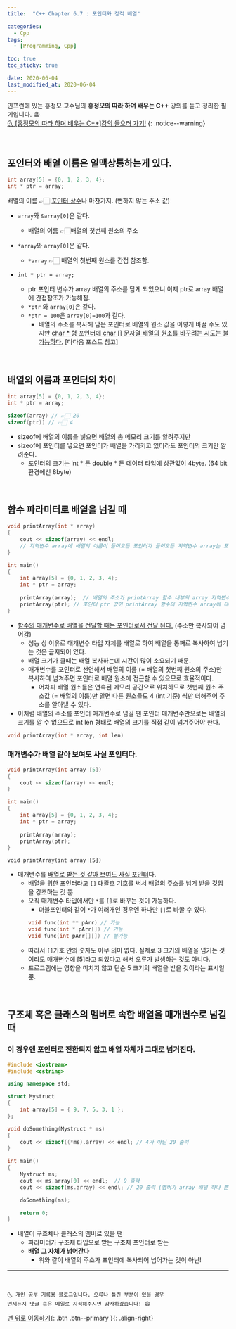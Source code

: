 ```yaml
---
title:  "C++ Chapter 6.7 : 포인터와 정적 배열" 

categories:
  - Cpp
tags:
  - [Programming, Cpp]

toc: true
toc_sticky: true

date: 2020-06-04
last_modified_at: 2020-06-04
---
```

인프런에 있는 홍정모 교수님의 **홍정모의 따라 하며 배우는 C++** 강의를 듣고 정리한 필기입니다. 😀    
[🌜 [홍정모의 따라 하며 배우는 C++]강의 들으러 가기!](https://www.inflearn.com/course/following-c-plus)
{: .notice--warning}

<br>


## 포인터와 배열 이름은 일맥상통하는게 있다.
```cpp
int array[5] = {0, 1, 2, 3, 4}; 
int * ptr = array;
```

배열의 이름 👉🏻 <u>포인터 상수</u>나 마찬가지. (변하지 않는 주소 값)
- `array`와 `&array[0]`은 같다. 
  - 배열의 이름 👉🏻배열의 첫번째 원소의 주소

- `*array`와 `array[0]`은 같다.
  - `*array` 👉🏻 배열의 첫번째 원소를 간접 참조함.

- `int * ptr = array;`
  - ptr 포인터 변수가 array 배열의 주소를 담게 되었으니 이제 ptr로 array 배열에 간접참조가 가능해짐.
  - `*ptr` 와 `array[0]`은 같다. 
  - `*ptr = 100`은 `array[0]=100`과 같다.
    - 배열의 주소를 복사해 담은 포인터로 배열의 원소 값을 이렇게 바꿀 수도 있지만 <u>char * 형 포인터에 char [] 문자열 배열의 원소를 바꾸려는 시도는 불가능하다.</u> [다다음 포스트 참고]

<br>

## 배열의 이름과 포인터의 차이
```cpp
int array[5] = {0, 1, 2, 3, 4}; 
int * ptr = array;

sizeof(array) // 👉🏻 20
sizeof(ptr)) // 👉🏻 4
```

- sizeof에 배열의 이름을 넣으면 배열의 총 메모리 크기를 알려주지만
- sizeof에 포인터를 넣으면 포인터가 배열을 가리키고 있더라도 포인터의 크기만 알려준다.
  - 포인터의 크기는 int * 든 double * 든 데이터 타입에 상관없이 4byte. (64 bit 환경에선 8byte)

<br>

## 함수 파라미터로 배열을 넘길 때

```cpp
void printArray(int * array)
{
    cout << sizeof(array) << endl;  
    // 지역변수 array에 배열의 이름이 들어오든 포인터가 들어오든 지역변수 array는 포인터이므로 언제나 4가 출력될 것. 
}

int main()
{
    int array[5] = {0, 1, 2, 3, 4}; 
    int * ptr = array;
    
    printArray(array);  // 배열의 주소가 printArray 함수 내부의 array 지역변수에 대입된다. 
    printArray(ptr); // 포인터 ptr 값이 printArray 함수의 지역변수 array에 대입된다.
}
```

- <u>함수의 매개변수로 배열을 전달할 때는 포인터로서 전달 된다.</u> (주소만 복사되어 넘어감)
  - 성능 상 이유로 매개변수 타입 자체를 배열로 하여 배열을 통째로 복사하여 넘기는 것은 금지되어 있다. 
  - 배열 크기가 클때는 배열 복사하는데 시간이 많이 소요되기 때문.
  - 매개변수를 포인터로 선언해서 배열의 이름 (= 배열의 첫번째 원소의 주소)만 복사하여 넘겨주면 포인터로 배열 원소에 접근할 수 있으므로 효율적이다.
    - 어차피 배열 원소들은 연속된 메모리 공간으로 위치하므로 첫번째 원소 주소값 (= 배열의 이름)만 알면 다른 원소들도 4 (int 기준) 씩만 더해주어 주소를 알아낼 수 있다.
- 이처럼 배열의 주소를 포인터 매개변수로 넘길 땐 포인터 매개변수만으로는 배열의 크기를 알 수 없으므로 int len 형태로 배열의 크기를 직접 같이 넘겨주어야 한다. 
```cpp
void printArray(int * array, int len)
```

### 매개변수가 배열 같아 보여도 사실 포인터다.

```cpp
void printArray(int array [5])
{
    cout << sizeof(array) << endl;   
}

int main()
{
    int array[5] = {0, 1, 2, 3, 4}; 
    int * ptr = array;
    
    printArray(array);  
    printArray(ptr); 
}
```

`void printArray(int array [5])`

- 매개변수를 <u>배열로 받는 것 같아 보여도 사실 포인터</u>다.
  - 배열을 위한 포인터라고 `[]` 대괄호 기호를 써서 배열의 주소를 넘겨 받을 것임을 강조하는 것 뿐
  - 오직 매개변수 타입에서만 `*`를 `[]`로 바꾸는 것이 가능하다.
    - 더블포인터와 같이 `*`가 여러개인 경우엔 하나만 `[]`로 바꿀 수 있다.
    ```cpp
    void func(int ** pArr) // 가능
    void func(int * pArr[]) // 가능
    void func(int pArr[][]) // 불가능
    ``` 
  - 따라서 `[]`기호 안의 숫자도 아무 의미 없다. 실제로 3 크기의 배열을 넘기는 것이라도 매개변수에 [5]라고 되있다고 해서 오류가 발생하는 것도 아니다. 
  - 프로그램에는 영향을 미치지 않고 단순 5 크기의 배열을 받을 것이라는 표시일뿐.

<br>

## 구조체 혹은 클래스의 멤버로 속한 배열을 매개변수로 넘길 때

### 이 경우엔 포인터로 전환되지 않고 배열 자체가 그대로 넘겨진다.

```cpp
#include <iostream>
#include <cstring>

using namespace std;

struct Mystruct
{
	int array[5] = { 9, 7, 5, 3, 1 };
};

void doSomething(Mystruct * ms)
{
	cout << sizeof((*ms).array) << endl; // 4가 아닌 20 출력
}

int main()
{
	Mystruct ms;
	cout << ms.array[0] << endl;  // 9 출력
	cout << sizeof(ms.array) << endl; // 20 출력 (멤버가 array 배열 하나 뿐)

	doSomething(ms);

	return 0;
}
```

- 배열이 구조체나 클래스의 멤버로 있을 땐 
  - 파라미터가 구조체 타입으로 받든 구조체 포인터로 받든
  - **배열 그 자체가 넘어간다**
    - 위와 같이 배열의 주소가 포인터에 복사되어 넘어가는 것이 아닌! 
    


***
<br>

    🌜 개인 공부 기록용 블로그입니다. 오류나 틀린 부분이 있을 경우 
    언제든지 댓글 혹은 메일로 지적해주시면 감사하겠습니다! 😄

[맨 위로 이동하기](#){: .btn .btn--primary }{: .align-right}